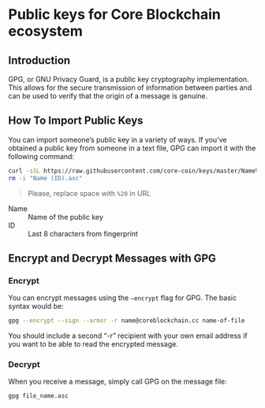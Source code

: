 # Public keys for Core Blockchain ecosystem

## Introduction

GPG, or GNU Privacy Guard, is a public key cryptography implementation. This allows for the secure transmission of information between parties and can be used to verify that the origin of a message is genuine.

## How To Import Public Keys

You can import someone’s public key in a variety of ways. If you’ve obtained a public key from someone in a text file, GPG can import it with the following command:

```bash
curl -sSL https://raw.githubusercontent.com/core-coin/keys/master/Name%20(ID).asc | gpg --import -
rm -i "Name (ID).asc"
```

> Please, replace space with `%20` in URL

<dl>
 <dt>Name</dt>
 <dd>Name of the public key</dd>
 <dt>ID</dt>
 <dd>Last 8 characters from fingerprint</dd>
</dl>

## Encrypt and Decrypt Messages with GPG

### Encrypt

You can encrypt messages using the `–encrypt` flag for GPG. The basic syntax would be:

```bash
gpg --encrypt --sign --armor -r name@coreblockchain.cc name-of-file
```

You should include a second “-r” recipient with your own email address if you want to be able to read the encrypted message.

### Decrypt

When you receive a message, simply call GPG on the message file:

```bash
gpg file_name.asc
```
